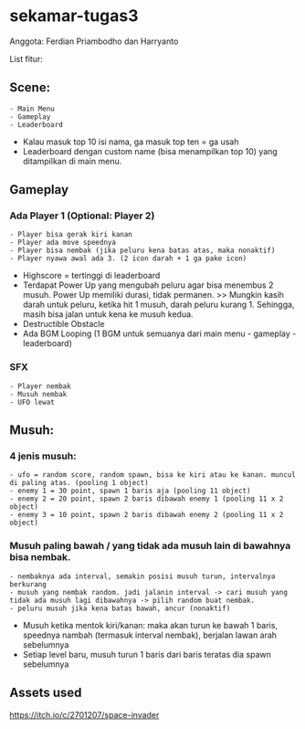 # sekamar-tugas3
Anggota: Ferdian Priambodho dan Harryanto

List fitur:

## Scene:
	- Main Menu
	- Gameplay
	- Leaderboard
- Kalau masuk top 10 isi nama, ga masuk top ten = ga usah
- Leaderboard dengan custom name (bisa menampilkan top 10) yang ditampilkan di main menu.

## Gameplay
### Ada Player 1 (Optional: Player 2)
	- Player bisa gerak kiri kanan
	- Player ada move speednya
	- Player bisa nembak (jika peluru kena batas atas, maka nonaktif)
	- Player nyawa awal ada 3. (2 icon darah + 1 ga pake icon)
- Highscore = tertinggi di leaderboard
- Terdapat Power Up yang mengubah peluru agar bisa menembus 2 musuh. Power Up memiliki durasi, tidak permanen. >> Mungkin kasih darah untuk peluru, ketika hit 1 musuh, darah peluru kurang 1. Sehingga, masih bisa jalan untuk kena ke musuh kedua.
- Destructible Obstacle
- Ada BGM Looping (1 BGM untuk semuanya dari main menu - gameplay - leaderboard)
### SFX
	- Player nembak
	- Musuh nembak
	- UFO lewat

## Musuh:
### 4 jenis musuh:
	- ufo = random score, random spawn, bisa ke kiri atau ke kanan. muncul di paling atas. (pooling 1 object)
	- enemy 1 = 30 point, spawn 1 baris aja (pooling 11 object)
	- enemy 2 = 20 point, spawn 2 baris dibawah enemy 1 (pooling 11 x 2 object)
	- enemy 3 = 10 point, spawn 2 baris dibawah enemy 2 (pooling 11 x 2 object)
### Musuh paling bawah / yang tidak ada musuh lain di bawahnya bisa nembak.
	- nembaknya ada interval, semakin posisi musuh turun, intervalnya berkurang
	- musuh yang nembak random. jadi jalanin interval -> cari musuh yang tidak ada musuh lagi dibawahnya -> pilih random buat nembak.
	- peluru musuh jika kena batas bawah, ancur (nonaktif)
- Musuh ketika mentok kiri/kanan: maka akan turun ke bawah 1 baris, speednya nambah (termasuk interval nembak), berjalan lawan arah sebelumnya
- Setiap level baru, musuh turun 1 baris dari baris teratas dia spawn sebelumnya

## Assets used
https://itch.io/c/2701207/space-invader
